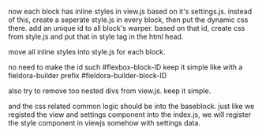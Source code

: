 now each block has inline styles in view.js based on it's settings.js. instead of this, create a seperate style.js in every block, then put the dynamic css there.
add an unique id to all block's warper. based on that id, create css from style.js and put that in style tag in the html head.

move all inline styles into style.js for each block.

no need to make the id such #flexbox-block-ID
keep it simple like with a fieldora-builder prefix #fieldora-builder-block-ID

also try to remove too nested divs from view.js. keep it simple.

and the css related common logic should be into the baseblock. just like we registed the view and settings component into the index.js, we will register the style component in viewjs somehow with settings data.

